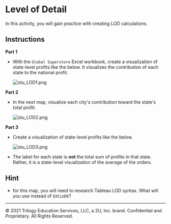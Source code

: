 # Level of Detail

In this activity, you will gain practice with creating LOD calculations.

## Instructions

**Part 1**

* With the `Global Superstore` Excel workbook, create a visualization of state-level profits like the below. It visualizes the contribution of each state to the national profit.

  ![stu_LOD1.png](Images/stu_LOD1.png)

**Part 2**

* In the next map, visualize each city's contribution toward the state's total profit.

  ![stu_LOD2.png](Images/stu_LOD2.png)

**Part 3**

* Create a visualization of state-level profits like the below.

  ![stu_LOD3.png](Images/stu_LOD3.png)

* The label for each state is **not** the total sum of profits in that state. Rather, it is a state-level visualization of the average of the orders.

## Hint 

* for this map, you will need to research Tableau LOD syntax. What will you use instead of `EXCLUDE`?

---

© 2021 Trilogy Education Services, LLC, a 2U, Inc. brand. Confidential and Proprietary. All Rights Reserved.
